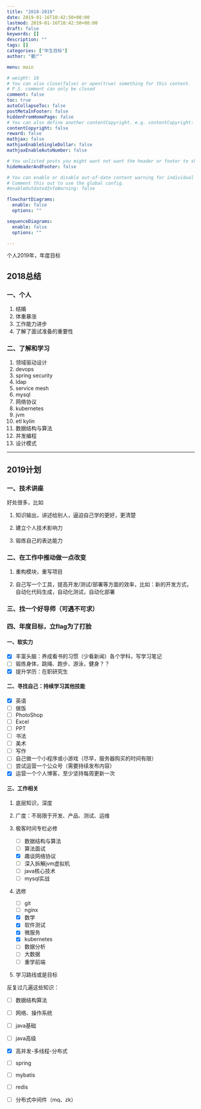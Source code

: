 ```yaml
---
title: "2018-2019"
date: 2019-01-16T10:42:50+08:00
lastmod: 2019-01-16T10:42:50+08:00
draft: false
keywords: []
description: ""
tags: []
categories: ["毕生目标"]
author: "瞿广"

menu: main

# weight: 10
# You can also close(false) or open(true) something for this content.
# P.S. comment can only be closed
comment: false
toc: true
autoCollapseToc: false
postMetaInFooter: false
hiddenFromHomePage: false
# You can also define another contentCopyright. e.g. contentCopyright: "This is another copyright."
contentCopyright: false
reward: false
mathjax: false
mathjaxEnableSingleDollar: false
mathjaxEnableAutoNumber: false

# You unlisted posts you might want not want the header or footer to show
hideHeaderAndFooter: false

# You can enable or disable out-of-date content warning for individual post.
# Comment this out to use the global config.
#enableOutdatedInfoWarning: false

flowchartDiagrams:
  enable: false
  options: ""

sequenceDiagrams: 
  enable: false
  options: ""

---
```

个人2019年，年度目标
<!--more-->
## 2018总结

### 一、个人
1. 结婚
2. 体重暴涨
3. 工作能力进步
4. 了解了面试准备的重要性

### 二、了解和学习
1. 领域驱动设计
2. devops
3. spring security
4. ldap
5. service mesh
6. mysql
7. 网络协议
8. kubernetes
9. jvm
10. etl kylin
11. 数据结构与算法
12. 并发编程
13. 设计模式

---

## 2019计划

### 一、技术讲座

好处很多，比如

1. 知识输出，讲述给别人，逼迫自己学的更好，更清楚

2. 建立个人技术影响力

3. 锻炼自己的表达能力

### 二、在工作中推动做一点改变

1. 重构模块，重写项目

2. 自己写一个工具，提高开发/测试/部署等方面的效率，比如：新的开发方式，自动化代码生成，自动化测试，自动化部署

### 三、找一个好导师（可遇不可求）

### 四、年度目标，立flag为了打脸

#### 一、软实力

- [x] 丰富头脑：养成看书的习惯（少看新闻）各个学科，写学习笔记
- [ ] 锻炼身体，跳绳、跑步、游泳，健身？？
- [x] 提升学历：在职研究生

#### 二、寻找自己：持续学习其他技能

 - [x] 英语
 - [ ] 做饭
 - [ ] PhotoShop
 - [ ] Excel
 - [ ] PPT
 - [ ] 书法
 - [ ] 美术
 - [ ] 写作
 - [ ] 自己做一个小程序或小游戏（尽早，服务器购买的时间有限）
 - [ ] 尝试运营一个公众号（需要持续发布内容）
 - [x]  运营一个个人博客，至少坚持每周更新一次

#### 三、工作相关

1. 底层知识，深度
2. 广度：不局限于开发、产品、测试、运维
3. 极客时间专栏必修

    - [ ] 数据结构与算法
    - [ ] 算法面试
    - [x] 趣谈网络协议
    - [ ] 深入拆解jvm虚拟机
    - [ ] java核心技术
    - [ ] mysql实战
4. 选修

    - [ ] git
    - [ ] nginx
    - [x] 数学
    - [x] 软件测试
    - [x] 微服务
    - [x] kubernetes
    - [ ] 数据分析
    - [ ] 大数据
    - [ ] 重学前端
5. 学习路线或是目标

反复过几遍这些知识：

- [ ] 数据结构算法
- [ ] 网络、操作系统
- [ ] java基础
- [ ] java高级
- [x] 高并发-多线程-分布式
- [ ] spring
- [ ] mybatis
- [ ] redis
- [ ] 分布式中间件（mq、zk）





